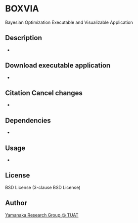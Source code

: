 # BOXVIA
Bayesian Optimization Executable and Visualizable Application

## Description
-

## Download executable application
-

## Citation Cancel changes
-

## Dependencies 
- 

## Usage
- 

## License
BSD License (3-clause BSD License)

## Author
[Yamanaka Research Group @ TUAT](http://web.tuat.ac.jp/~yamanaka/)
